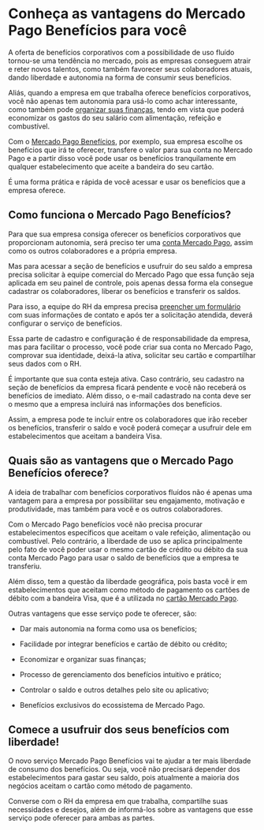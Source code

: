 # Conheça as vantagens do Mercado Pago Benefícios para você

A oferta de benefícios corporativos com a possibilidade de uso fluído tornou-se uma tendência no mercado, pois as empresas conseguem atrair e reter novos talentos, como também favorecer seus colaboradores atuais, dando liberdade e autonomia na forma de consumir seus benefícios.

Aliás, quando a empresa em que trabalha oferece benefícios corporativos, você não apenas tem autonomia para usá-lo como achar interessante, como também pode [organizar suas finanças](https://meubolso.mercadopago.com.br/5-maneiras-de-economizar-dinheiro-e-ter-controle-financeiro), tendo em vista que poderá economizar os gastos do seu salário com alimentação, refeição e combustível.

Com o [Mercado Pago Benefícios](https://meubolso.mercadopago.com.br/cartao-beneficios-mercado-pago), por exemplo, sua empresa escolhe os benefícios que irá te oferecer, transfere o valor para sua conta no Mercado Pago e a partir disso você pode usar os benefícios tranquilamente em qualquer estabelecimento que aceite a bandeira do seu cartão.

É uma forma prática e rápida de você acessar e usar os benefícios que a empresa oferece.

## **Como funciona o Mercado Pago Benefícios?**

Para que sua empresa consiga oferecer os benefícios corporativos que proporcionam autonomia, será preciso ter uma [conta Mercado Pago](https://meubolso.mercadopago.com.br/tudo-o-que-voce-precisa-saber-sobre-a-conta-mercado-pago), assim como os outros colaboradores e a própria empresa.

Mas para acessar a seção de benefícios e usufruir do seu saldo a empresa precisa solicitar à equipe comercial do Mercado Pago que essa função seja aplicada em seu painel de controle, pois apenas dessa forma ela consegue cadastrar os colaboradores, liberar os benefícios e transferir os saldos.

Para isso, a equipe do RH da empresa precisa [preencher um formulário](https://www.mercadopago.com.br/beneficios-corporativos#form) com suas informações de contato e após ter a solicitação atendida, deverá configurar o serviço de benefícios.

Essa parte de cadastro e configuração é de responsabilidade da empresa, mas para facilitar o processo, você pode criar sua conta no Mercado Pago, comprovar sua identidade, deixá-la ativa, solicitar seu cartão e compartilhar seus dados com o RH.

É importante que sua conta esteja ativa. Caso contrário, seu cadastro na seção de benefícios da empresa ficará pendente e você não receberá os benefícios de imediato. Além disso, o e-mail cadastrado na conta deve ser o mesmo que a empresa incluirá nas informações dos benefícios.

Assim, a empresa pode te incluir entre os colaboradores que irão receber os benefícios, transferir o saldo e você poderá começar a usufruir dele em estabelecimentos que aceitam a bandeira Visa.

## **Quais são as vantagens que o Mercado Pago Benefícios oferece?**

A ideia de trabalhar com benefícios corporativos fluídos não é apenas uma vantagem para a empresa por possibilitar seu engajamento, motivação e produtividade, mas também para você e os outros colaboradores.

Com o Mercado Pago benefícios você não precisa procurar estabelecimentos específicos que aceitam o vale refeição, alimentação ou combustível. Pelo contrário, a liberdade de uso se aplica principalmente pelo fato de você poder usar o mesmo cartão de crédito ou débito da sua conta Mercado Pago para usar o saldo de benefícios que a empresa te transferiu.

Além disso, tem a questão da liberdade geográfica, pois basta você ir em estabelecimentos que aceitam como método de pagamento os cartões de débito com a bandeira Visa, que é a utilizada no [cartão Mercado Pago](https://meubolso.mercadopago.com.br/conheca-os-benef%C3%ADcios-de-comprar-com-o-cartao-mercado-pago).

Outras vantagens que esse serviço pode te oferecer, são:

- Dar mais autonomia na forma como usa os benefícios; 

- Facilidade por integrar benefícios e cartão de débito ou crédito;

- Economizar e organizar suas finanças; 

- Processo de gerenciamento dos benefícios intuitivo e prático; 

- Controlar o saldo e outros detalhes pelo site ou aplicativo; 

- Benefícios exclusivos do ecossistema de Mercado Pago.

## **Comece a usufruir dos seus benefícios com liberdade!**

O novo serviço Mercado Pago Benefícios vai te ajudar a ter mais liberdade de consumo dos benefícios. Ou seja, você não precisará depender dos estabelecimentos para gastar seu saldo, pois atualmente a maioria dos negócios aceitam o cartão como método de pagamento.

Converse com o RH da empresa em que trabalha, compartilhe suas necessidades e desejos, além de informá-los sobre as vantagens que esse serviço pode oferecer para ambas as partes.